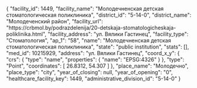 {
    "facility_id": 1449,
    "facility_name": "Молодечненская детская стоматологическая поликлиника",
    "district_id": "5-14-0",
    "district_name": "Молодеченский район",
    "facility_url": "https:\/\/crbmol.by\/podrazdelenija\/20-detskaja-stomatologicheskaja-poliklinika.html",
    "facility_address": "ул. Вялики Гастинец",
    "facility_type": "Стоматология",
    "ap_1": "58",
    "name": "Молодечненская детская стоматологическая поликлиника",
    "state": "public institution",
    "stats": [],
    "med_id": 10215929,
    "address": "ул. Вялики Гастинец",
    "coord_x_y": {
        "crs": {
            "type": "name",
            "properties": {
                "name": "EPSG:4326"
            }
        },
        "type": "Point",
        "coordinates": [
            26.8312,
            54.307
        ]
    },
    "place_name": "Молодечно",
    "place_type": "city",
    "year_of_closing": null,
    "year_of_opening": "0",
    "healthcare_facility_key": 1449,
    "administrative_division_id": "5-14-0"
}